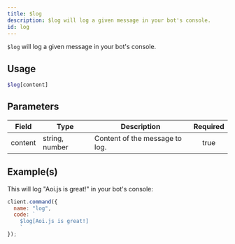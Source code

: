 ```yaml
---
title: $log
description: $log will log a given message in your bot's console.
id: log
---
```


`$log` will log a given message in your bot's console.

## Usage

```php
$log[content]
```

## Parameters

| Field   | Type           | Description                    | Required |
| ------- | -------------- | ------------------------------ | :------: |
| content | string, number | Content of the message to log. |   true   |

## Example(s)

This will log "Aoi.js is great!" in your bot's console:

```javascript
client.command({
  name: "log",
  code: `
    $log[Aoi.js is great!]
    `
});
```
